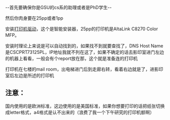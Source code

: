 --首先要确保你是GSU的cs系的助理或者是PhD学生--

然后你肉身要在25pp或者1pp

安装[打印机驱动](https://www.support.xerox.com/en-us/product/altalink-c8200-series/downloads?language=en)，这个是智能安装器，25pp的打印机是AltaLink C8270 Color MFP。

安装时理论上来说是可以自动找到的，如果找不到就要查找了，DNS Host Name是CSCPRT73125PL，IP地址我就不列在这了，如果不确定的话去影印室进门左边的机器上看看，一般会有个report放在那，这个就是准备连的打印机

打印机在七楼的mail room，出电梯进门后到走廊右转，看着右边就是了，进影印室后左边是所述的打印机

## 注意：
国内使用的是欧洲标准，这边使用的是美国标准，如果你想要打印的话把纸张切换成letter格式，a4格式是认不出来的（浪费了我一个下午研究的打印机额啊）
